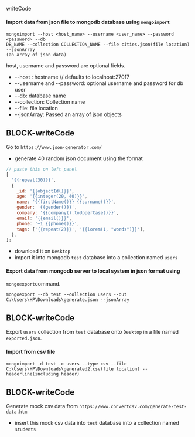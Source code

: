 writeCode

#### Import data from json file to mongodb database using `mongoimport`

```
mongoimport --host <host_name> --username <user_name> --password <password> --db
DB_NAME --collection COLLECTION_NAME --file cities.json(file location) --jsonArray
(an array of json data)
```

host, username and password are optional fields.

- --host : hostname // defaults to localhost:27017
- --username and --password: optional username and password for db user
- --db: database name
- --collection: Collection name
- --file: file location
- --jsonArray: Passed an array of json objects

## BLOCK-writeCode

Go to `https://www.json-generator.com/`

- generate 40 random json document using the format

```js
// paste this on left panel
[
  '{{repeat(30)}}',
  {
    _id: '{{objectId()}}',
    age: '{{integer(20, 40)}}',
    name: '{{firstName()}} {{surname()}}',
    gender: '{{gender()}}',
    company: '{{company().toUpperCase()}}',
    email: '{{email()}}',
    phone: '+1 {{phone()}}',
    tags: ['{{repeat(2)}}', '{{lorem(1, "words")}}'],
  },
];
```

- download it on `Desktop`
- import it into mongodb `test` database into a collection named `users`
<!-- mongoimport--db test --collection users --file C:\Users\HP\Downloads\generated.json(file location) --jsonArray
(an array of json data) -->

#### Export data from mongodb server to local system in json format using

`mongoexport`command.

```
mongoexport --db test --collection users --out C:\Users\HP\Downloads\generate.json --jsonArray
```

## BLOCK-writeCode

Export `users` collection from `test` database onto `Desktop` in a file named `exported.json`.

#### Import from csv file

```
mongoimport -d test -c users --type csv --file C:\Users\HP\Downloads\generated2.csv(file location) --headerline(including header)
```

## BLOCK-writeCode

Generate mock csv data from `https://www.convertcsv.com/generate-test-data.htm`

- insert this mock csv data into `test` database into a collection named `students`
<!-- mongoimport--db test --collection students --file C:\Users\HP\Downloads\convert.csv(file location) --jsonArray
(an array of json data) -->
